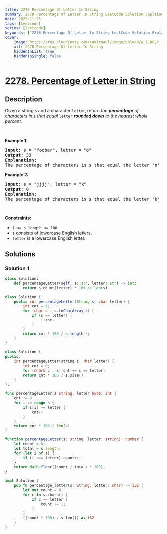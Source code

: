 ```yaml
---
title: 2278 Percentage Of Letter In String
summary: 2278 Percentage Of Letter In String LeetCode Solution Explained
date: 2022-11-25
tags: [leetcode]
series: [leetcode]
keywords: ["2278 Percentage Of Letter In String LeetCode Solution Explained in all languages", "2278 Percentage Of Letter In String", "LeetCode", "leetcode solution in Python3 C++ Java Go PHP Ruby Swift TypeScript Rust C# JavaScript C", "GeeksforGeeks", "InterviewBit", "Coding Ninjas", "HackerRank", "HackerEarth", "CodeChef", "TopCoder", "AlgoExpert", "freeCodeCamp", "Codeforces", "GitHub", "AtCoder", "Samir Paul"]
cover:
    image: https://res.cloudinary.com/samirpaul/image/upload/w_1100,c_fit,co_rgb:FFFFFF,l_text:Arial_75_bold:2278 Percentage Of Letter In String - Solution Explained/problem-solving.webp
    alt: 2278 Percentage Of Letter In String
    hiddenInList: true
    hiddenInSingle: false
---
```



# [2278. Percentage of Letter in String](https://leetcode.com/problems/percentage-of-letter-in-string)


## Description

<p>Given a string <code>s</code> and a character <code>letter</code>, return<em> the <strong>percentage</strong> of characters in </em><code>s</code><em> that equal </em><code>letter</code><em> <strong>rounded down</strong> to the nearest whole percent.</em></p>

<p>&nbsp;</p>
<p><strong class="example">Example 1:</strong></p>

<pre>
<strong>Input:</strong> s = &quot;foobar&quot;, letter = &quot;o&quot;
<strong>Output:</strong> 33
<strong>Explanation:</strong>
The percentage of characters in s that equal the letter &#39;o&#39; is 2 / 6 * 100% = 33% when rounded down, so we return 33.
</pre>

<p><strong class="example">Example 2:</strong></p>

<pre>
<strong>Input:</strong> s = &quot;jjjj&quot;, letter = &quot;k&quot;
<strong>Output:</strong> 0
<strong>Explanation:</strong>
The percentage of characters in s that equal the letter &#39;k&#39; is 0%, so we return 0.</pre>

<p>&nbsp;</p>
<p><strong>Constraints:</strong></p>

<ul>
	<li><code>1 &lt;= s.length &lt;= 100</code></li>
	<li><code>s</code> consists of lowercase English letters.</li>
	<li><code>letter</code> is a lowercase English letter.</li>
</ul>

## Solutions

### Solution 1

<!-- tabs:start -->

```python
class Solution:
    def percentageLetter(self, s: str, letter: str) -> int:
        return s.count(letter) * 100 // len(s)
```

```java
class Solution {
    public int percentageLetter(String s, char letter) {
        int cnt = 0;
        for (char c : s.toCharArray()) {
            if (c == letter) {
                ++cnt;
            }
        }
        return cnt * 100 / s.length();
    }
}
```

```cpp
class Solution {
public:
    int percentageLetter(string s, char letter) {
        int cnt = 0;
        for (char& c : s) cnt += c == letter;
        return cnt * 100 / s.size();
    }
};
```

```go
func percentageLetter(s string, letter byte) int {
	cnt := 0
	for i := range s {
		if s[i] == letter {
			cnt++
		}
	}
	return cnt * 100 / len(s)
}
```

```ts
function percentageLetter(s: string, letter: string): number {
    let count = 0;
    let total = s.length;
    for (let i of s) {
        if (i === letter) count++;
    }
    return Math.floor((count / total) * 100);
}
```

```rust
impl Solution {
    pub fn percentage_letter(s: String, letter: char) -> i32 {
        let mut count = 0;
        for c in s.chars() {
            if c == letter {
                count += 1;
            }
        }
        ((count * 100) / s.len()) as i32
    }
}
```

<!-- tabs:end -->

<!-- end -->
